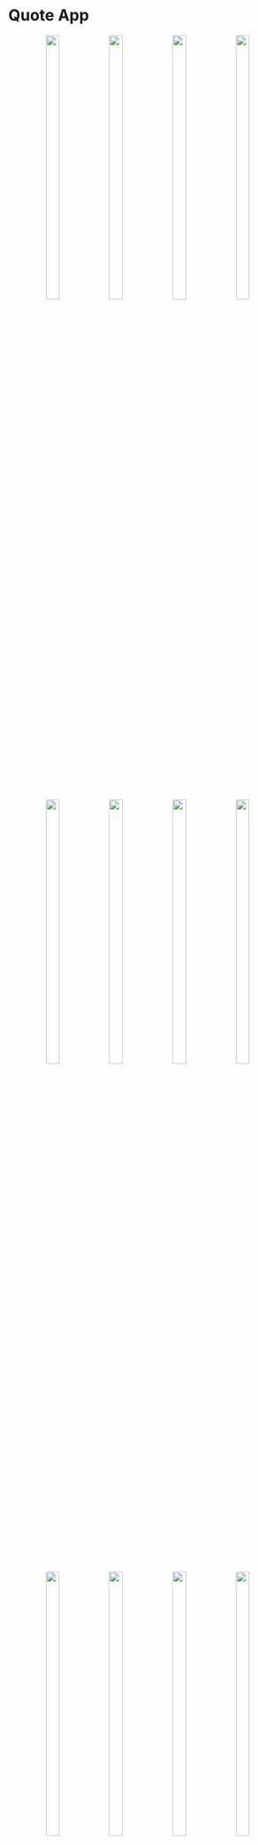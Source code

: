 # Quote App

<p align="center">
    <img src = "https://github.com/DurgaMewada/quote_app/assets/149373536/50ff3fcc-6ff0-4f1f-85ac-329d79632528" width=22% height=35% >
    <img src = "https://github.com/DurgaMewada/quote_app/assets/149373536/3c282865-51a2-4b01-b8b4-cfda68339030" width=22% height=35% >
    <img src = "https://github.com/DurgaMewada/quote_app/assets/149373536/d838dd53-2c54-4957-b9c7-2516dcbccd62" width=22% height=35% >
    <img src = "https://github.com/DurgaMewada/quote_app/assets/149373536/8dc29e96-638c-4a8b-81da-3bf0f43d92bf" width=22% height=35% >
  <br>  </br>    
   <img src = "https://github.com/DurgaMewada/quote_app/assets/149373536/5e10f67b-c16d-4207-8866-9ab1f8c35b53" width=22% height=35% >
    <img src = "https://github.com/DurgaMewada/quote_app/assets/149373536/199cbaa9-5efd-4b15-a218-cc652d186f06" width=22% height=35% >
    <img src = "https://github.com/DurgaMewada/quote_app/assets/149373536/5204f06d-e8a6-4373-9853-d8b08c0cd516" width=22% height=35% >
    <img src = "https://github.com/DurgaMewada/quote_app/assets/149373536/f5899d80-040b-4a93-b1ff-03f92b2c1906" width=22% height=35% >
<br> </br>
<p align="center">
    <img src = "https://github.com/DurgaMewada/quote_app/assets/149373536/9c536821-bcb5-4cf0-917f-5fb01a768930" width=22% height=35% >
    <img src = "https://github.com/DurgaMewada/quote_app/assets/149373536/d0cddf9e-eae8-4d54-8548-73e293fe264e" width=22% height=35% >
    <img src = "https://github.com/DurgaMewada/quote_app/assets/149373536/4877d837-3489-4ed0-90a7-7427eb8fc044" width=22% height=35% >
    <img src = "https://github.com/DurgaMewada/quote_app/assets/149373536/aaa4e7f3-3229-4bd0-8702-6afc45e99d8e" width=22% height=35% >
  <br>  </br>    
   <img src = "https://github.com/DurgaMewada/quote_app/assets/149373536/e9b712de-3b5e-4962-88cd-26dabf6829ef" width=22% height=35% >
    <img src = "https://github.com/DurgaMewada/quote_app/assets/149373536/5de95e47-d708-48d2-8909-0f7c45d9de9a" width=22% height=35% >
    <img src = "https://github.com/DurgaMewada/quote_app/assets/149373536/c4d611dd-7104-4d1d-9a2c-306e41b68b7d" width=22% height=35% >
    <img src = "https://github.com/DurgaMewada/quote_app/assets/149373536/52d0bd71-0dd5-465d-9d7f-269f9a8c8a87" width=22% height=35% >
<br> </br>
    <img src = "https://github.com/DurgaMewada/quote_app/assets/149373536/809ee343-1921-4576-a1c6-563f771a0485" width=22% height=35% >
    <img src = "https://github.com/DurgaMewada/quote_app/assets/149373536/e9e802c1-d675-4e64-abf3-6b45fd694abc" width=22% height=35% >
    <img src = "https://github.com/DurgaMewada/quote_app/assets/149373536/20531a6d-f0a1-4e6d-bc4b-0e157d6d5912" width=22% height=35% >


https://github.com/DurgaMewada/quote_app/assets/149373536/e1ae6f3d-9cfc-4c14-9464-281090c0bff4


A new Flutter project.

## Getting Started

This project is a starting point for a Flutter application.

A few resources to get you started if this is your first Flutter project:

- [Lab: Write your first Flutter app](https://docs.flutter.dev/get-started/codelab)
- [Cookbook: Useful Flutter samples](https://docs.flutter.dev/cookbook)

For help getting started with Flutter development, view the
[online documentation](https://docs.flutter.dev/), which offers tutorials,
samples, guidance on mobile development, and a full API reference.
